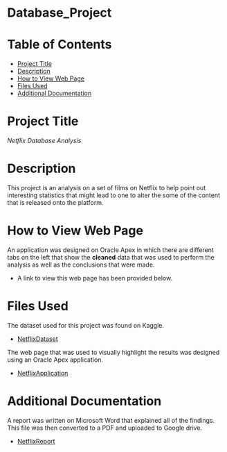 # Database_Project
# Table of Contents
- [Project Title](README.md)
- [Description](README.md)
- [How to View Web Page](README.md)
- [Files Used](README.md)
- [Additional Documentation](README.md)
# Project Title
*Netflix Database Analysis*
# Description
This project is an analysis on a set of films on Netflix to help point out interesting statistics that might lead to one to alter the some of the content that is released onto the platform.
# How to View Web Page
An application was designed on Oracle Apex in which there are different tabs on the left that show the **cleaned** data that was used to perform the analysis as well as the conclusions that were made.
- A link to view this web page has been provided below.
# Files Used
The dataset used for this project was found on Kaggle. 
- [NetflixDataset](https://www.kaggle.com/shivamb/netflix-shows)

The web page that was used to visually highlight the results was designed using an Oracle Apex application. 
- [NetflixApplication](https://apex.oracle.com/pls/apex/r/databasegroup2022/database-project/home)
# Additional Documentation
A report was written on Microsoft Word that explained all of the findings. This file was then converted to a PDF and uploaded to Google drive.
- [NetflixReport](https://drive.google.com/file/d/1G3yrFyRS-174N3CZrV_hoObG1DXrhDoo/view?usp=sharing)
